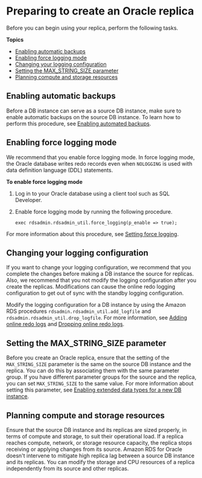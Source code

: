 # Preparing to create an Oracle replica<a name="oracle-read-replicas.Configuration"></a>

Before you can begin using your replica, perform the following tasks\.

**Topics**
+ [Enabling automatic backups](#oracle-read-replicas.configuration.autobackups)
+ [Enabling force logging mode](#oracle-read-replicas.configuration.force-logging)
+ [Changing your logging configuration](#oracle-read-replicas.configuration.logging-config)
+ [Setting the MAX\_STRING\_SIZE parameter](#oracle-read-replicas.configuration.string-size)
+ [Planning compute and storage resources](#oracle-read-replicas.configuration.planning-resources)

## Enabling automatic backups<a name="oracle-read-replicas.configuration.autobackups"></a>

Before a DB instance can serve as a source DB instance, make sure to enable automatic backups on the source DB instance\. To learn how to perform this procedure, see [Enabling automated backups](USER_WorkingWithAutomatedBackups.md#USER_WorkingWithAutomatedBackups.Enabling)\.

## Enabling force logging mode<a name="oracle-read-replicas.configuration.force-logging"></a>

We recommend that you enable force logging mode\. In force logging mode, the Oracle database writes redo records even when `NOLOGGING` is used with data definition language \(DDL\) statements\.

**To enable force logging mode**

1. Log in to your Oracle database using a client tool such as SQL Developer\.

1. Enable force logging mode by running the following procedure\. 

   ```
   exec rdsadmin.rdsadmin_util.force_logging(p_enable => true);
   ```

For more information about this procedure, see [Setting force logging](Appendix.Oracle.CommonDBATasks.Log.md#Appendix.Oracle.CommonDBATasks.SettingForceLogging)\.

## Changing your logging configuration<a name="oracle-read-replicas.configuration.logging-config"></a>

If you want to change your logging configuration, we recommend that you complete the changes before making a DB instance the source for replicas\. Also, we recommend that you not modify the logging configuration after you create the replicas\. Modifications can cause the online redo logging configuration to get out of sync with the standby logging configuration\.

Modify the logging configuration for a DB instance by using the Amazon RDS procedures `rdsadmin.rdsadmin_util.add_logfile` and `rdsadmin.rdsadmin_util.drop_logfile`\. For more information, see [Adding online redo logs](Appendix.Oracle.CommonDBATasks.Log.md#Appendix.Oracle.CommonDBATasks.RedoLogs) and [Dropping online redo logs](Appendix.Oracle.CommonDBATasks.Log.md#Appendix.Oracle.CommonDBATasks.DroppingRedoLogs)\.

## Setting the MAX\_STRING\_SIZE parameter<a name="oracle-read-replicas.configuration.string-size"></a>

Before you create an Oracle replica, ensure that the setting of the `MAX_STRING_SIZE` parameter is the same on the source DB instance and the replica\. You can do this by associating them with the same parameter group\. If you have different parameter groups for the source and the replica, you can set `MAX_STRING_SIZE` to the same value\. For more information about setting this parameter, see [Enabling extended data types for a new DB instance](Appendix.Oracle.CommonDBATasks.Misc.md#Oracle.Concepts.ExtendedDataTypes.CreateDBInstance)\.

## Planning compute and storage resources<a name="oracle-read-replicas.configuration.planning-resources"></a>

Ensure that the source DB instance and its replicas are sized properly, in terms of compute and storage, to suit their operational load\. If a replica reaches compute, network, or storage resource capacity, the replica stops receiving or applying changes from its source\. Amazon RDS for Oracle doesn't intervene to mitigate high replica lag between a source DB instance and its replicas\. You can modify the storage and CPU resources of a replica independently from its source and other replicas\.
